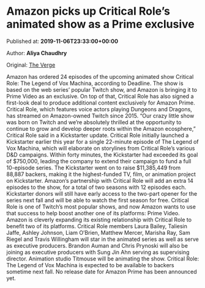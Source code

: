 
# Amazon picks up Critical Role’s animated show as a Prime exclusive

Published at: **2019-11-06T23:33:00+00:00**

Author: **Aliya Chaudhry**

Original: [The Verge](https://www.theverge.com/2019/11/6/20952407/amazon-critical-role-animated-show-prime-exclusive-vox-machina-twitch)

Amazon has ordered 24 episodes of the upcoming animated show Critical Role: The Legend of Vox Machina, according to Deadline. The show is based on the web series’ popular Twitch show, and Amazon is bringing it to Prime Video as an exclusive. On top of that, Critical Role has also signed a first-look deal to produce additional content exclusively for Amazon Prime.
Critical Role, which features voice actors playing Dungeons and Dragons, has streamed on Amazon-owned Twitch since 2015. “Our crazy little show was born on Twitch and we’re absolutely thrilled at the opportunity to continue to grow and develop deeper roots within the Amazon ecosphere,” Critical Role said in a Kickstarter update.
Critical Role initially launched a Kickstarter earlier this year for a single 22-minute episode of The Legend of Vox Machina, which will elaborate on storylines from Critical Role’s various D&D campaigns. Within forty minutes, the Kickstarter had exceeded its goal of $750,000, leading the company to extend their campaign to fund a full 10-episode series. The Kickstarter went on to raise $11,385,449 from 88,887 backers, making it the highest-funded TV, film, or animation project on Kickstarter.
Amazon’s partnership with Critical Role will add an extra 14 episodes to the show, for a total of two seasons with 12 episodes each. Kickstarter donors will still have early access to the two-part opener for the series next fall and will be able to watch the first season for free.
Critical Role is one of Twitch’s most popular shows, and now Amazon wants to use that success to help boost another one of its platforms: Prime Video. Amazon is cleverly expanding its existing relationship with Critical Role to benefit two of its platforms.
Critical Role members Laura Bailey, Taliesin Jaffe, Ashley Johnson, Liam O’Brien, Matthew Mercer, Marisha Ray, Sam Riegel and Travis Willingham will star in the animated series as well as serve as executive producers. Brandon Auman and Chris Prynoski will also be joining as executive producers with Sung Jin Ahn serving as supervising director. Animation studio Titmouse will be animating the show.
Critical Role: The Legend of Vox Machina is expected to be available to backers sometime next fall. No release date for Amazon Prime has been announced yet.
